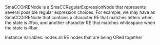SmaCCOrRENode is a SmaCCRegularExpressionNode that represents several possible regular expression choices. For example, we may have an SmaCCOrRENode that contains a character RE that matches letters when the state is #foo, and another character RE that matches whitespace when the state is #bar.

Instance Variables:
	nodes	<Collection of: SmaCCRegularExpressionNode>	all RE nodes that are being ORed together